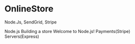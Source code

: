 # OnlineStore
Node.Js, SendGrid, Stripe

Node.js
Building a store
Welcome to Node.js!
Payments(Stripe)
Servers(Express)
